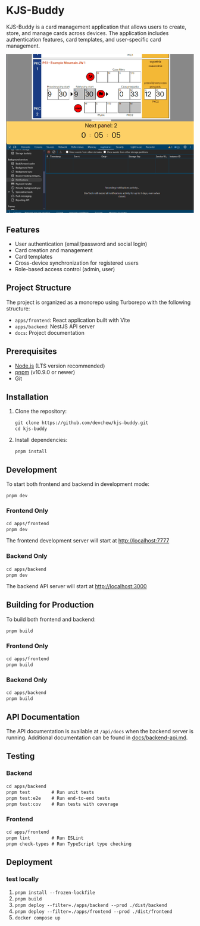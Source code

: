 # KJS-Buddy

KJS-Buddy is a card management application that allows users to create, store, and manage cards across devices. The application includes authentication features, card templates, and user-specific card management.

![countdown](./docs/countdown.gif)

## Features

- User authentication (email/password and social login)
- Card creation and management
- Card templates
- Cross-device synchronization for registered users
- Role-based access control (admin, user)

## Project Structure

The project is organized as a monorepo using Turborepo with the following structure:

- `apps/frontend`: React application built with Vite
- `apps/backend`: NestJS API server
- `docs`: Project documentation

## Prerequisites

- [Node.js](https://nodejs.org/) (LTS version recommended)
- [pnpm](https://pnpm.io/) (v10.9.0 or newer)
- Git

## Installation

1. Clone the repository:
   ```
   git clone https://github.com/devchew/kjs-buddy.git
   cd kjs-buddy
   ```

2. Install dependencies:
   ```
   pnpm install
   ```

## Development

To start both frontend and backend in development mode:

```
pnpm dev
```

### Frontend Only

```
cd apps/frontend
pnpm dev
```

The frontend development server will start at [http://localhost:7777](http://localhost:7777)

### Backend Only

```
cd apps/backend
pnpm dev
```

The backend API server will start at [http://localhost:3000](http://localhost:3000)

## Building for Production

To build both frontend and backend:

```
pnpm build
```

### Frontend Only

```
cd apps/frontend
pnpm build
```

### Backend Only

```
cd apps/backend
pnpm build
```

## API Documentation

The API documentation is available at `/api/docs` when the backend server is running.
Additional documentation can be found in [docs/backend-api.md](docs/backend-api.md).

## Testing

### Backend

```
cd apps/backend
pnpm test        # Run unit tests
pnpm test:e2e    # Run end-to-end tests
pnpm test:cov    # Run tests with coverage
```

### Frontend

```
cd apps/frontend
pnpm lint        # Run ESLint
pnpm check-types # Run TypeScript type checking
```

## Deployment

### test locally

1. `pnpm install --frozen-lockfile`
1. `pnpm build`
1. `pnpm deploy --filter=./apps/backend --prod ./dist/backend`
1. `pnpm deploy --filter=./apps/frontend --prod ./dist/frontend`
1. `docker compose up`
